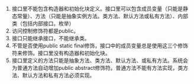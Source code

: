 1. 接口里不能包含构造器和初始化块定义。接口里可以包含成员变量（只能是静态常量）、方法（只能是抽象实例方法。类方法、默认方法或私有方法）、内部类（包括内部接口。枚举）
2. 访问控制修饰符都是public。
3. 接口只能继承接口，不能继承类。
4. 不管是否使用public static final修饰，接口中的成员变量总是使用这三个修饰符来修饰。接口里没有构造器和初始化块。
5. 接口里定义的方法只能是抽象方法、类方法、默认方法、或私有方法。系统会为普通方法自动增加public abstract修饰符。普通方法不能有方法实现，类方法、默认方法和私有方法必须实现。